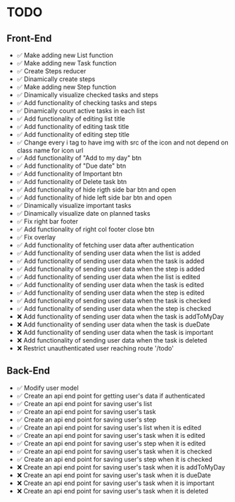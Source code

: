 # TODO

## Front-End

- ✅ Make adding new List function
- ✅ Make adding new Task function
- ✅ Create Steps reducer
- ✅ Dinamically create steps
- ✅ Make adding new Step function
- ✅ Dinamically visualize checked tasks and steps
- ✅ Add functionality of checking tasks and steps
- ✅ Dinamically count active tasks in each list
- ✅ Add functionality of editing list title
- ✅ Add functionality of editing task title
- ✅ Add functionality of editing step title
- ✅ Change every i tag to have img with src of the icon and not depend on class name for icon url
- ✅ Add functionality of "Add to my day" btn
- ✅ Add functionality of "Due date" btn
- ✅ Add functionality of Important btn
- ✅ Add functionality of Delete task btn
- ✅ Add functionality of hide rigth side bar btn and open
- ✅ Add functionality of hide left side bar btn and open
- ✅ Dinamically visualize important tasks
- ✅ Dinamically visualize date on planned tasks
- ✅ Fix right bar footer
- ✅ Add functionality of right col footer close btn
- ✅ Fix overlay
- ✅ Add functionality of fetching user data after authentication
- ✅ Add functionality of sending user data when the list is added
- ✅ Add functionality of sending user data when the task is added
- ✅ Add functionality of sending user data when the step is added
- ✅ Add functionality of sending user data when the list is edited
- ✅ Add functionality of sending user data when the task is edited
- ✅ Add functionality of sending user data when the step is edited
- ✅ Add functionality of sending user data when the task is checked
- ✅ Add functionality of sending user data when the step is checked
- ❌ Add functionality of sending user data when the task is addToMyDay
- ❌ Add functionality of sending user data when the task is dueDate
- ❌ Add functionality of sending user data when the task is important
- ❌ Add functionality of sending user data when the task is deleted
- ❌ Restrict unauthenticated user reaching route '/todo'

## Back-End

- ✅ Modify user model
- ✅ Create an api end point for getting user's data if authenticated
- ✅ Create an api end point for saving user's list
- ✅ Create an api end point for saving user's task
- ✅ Create an api end point for saving user's step
- ✅ Create an api end point for saving user's list when it is edited
- ✅ Create an api end point for saving user's task when it is edited
- ✅ Create an api end point for saving user's step when it is edited
- ✅ Create an api end point for saving user's task when it is checked
- ✅ Create an api end point for saving user's step when it is checked
- ❌ Create an api end point for saving user's task when it is addToMyDay
- ❌ Create an api end point for saving user's task when it is dueDate
- ❌ Create an api end point for saving user's task when it is important
- ❌ Create an api end point for saving user's task when it is deleted

